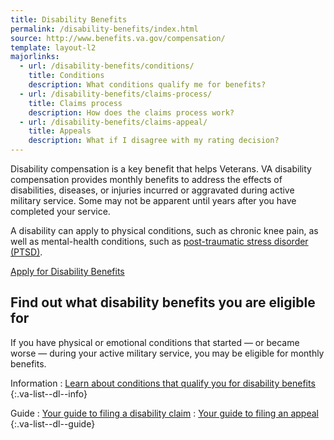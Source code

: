 ```yaml
---
title: Disability Benefits
permalink: /disability-benefits/index.html
source: http://www.benefits.va.gov/compensation/
template: layout-l2
majorlinks:
  - url: /disability-benefits/conditions/
    title: Conditions
    description: What conditions qualify me for benefits?
  - url: /disability-benefits/claims-process/
    title: Claims process
    description: How does the claims process work?
  - url: /disability-benefits/claims-appeal/
    title: Appeals
    description: What if I disagree with my rating decision?
---
```


Disability compensation is a key benefit that helps Veterans. VA disability compensation provides monthly benefits to address the effects of disabilities, diseases, or injuries incurred or aggravated during active military service. Some may not be apparent until years after you have completed your service.

A disability can apply to physical conditions, such as chronic knee pain, as well as mental-health conditions, such as [post-traumatic stress disorder (PTSD)](/disability-benefits/conditions/ptsd/).

<a class="usa-button-primary va-button-primary" href="/disability-benefits/apply-for-benefits/">Apply for Disability Benefits</a>

## Find out what disability benefits you are eligible for

If you have physical or emotional conditions that started &#8212; or became worse &#8212; during your active military service, you may be eligible for monthly benefits.

Information
: [Learn about conditions that qualify you for disability benefits](./conditions/)
{:.va-list--dl--info}

Guide
: [Your guide to filing a disability claim](./claims-process/)
: [Your guide to filing an appeal](./claims-appeal/)
{:.va-list--dl--guide}



